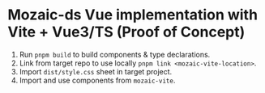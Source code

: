 # Mozaic-ds Vue implementation with Vite + Vue3/TS (Proof of Concept)

1. Run `pnpm build` to build components & type declarations.
2. Link from target repo to use locally `pnpm link <mozaic-vite-location>`.
3. Import `dist/style.css` sheet in target project.
4. Import and use components from `mozaic-vite`.